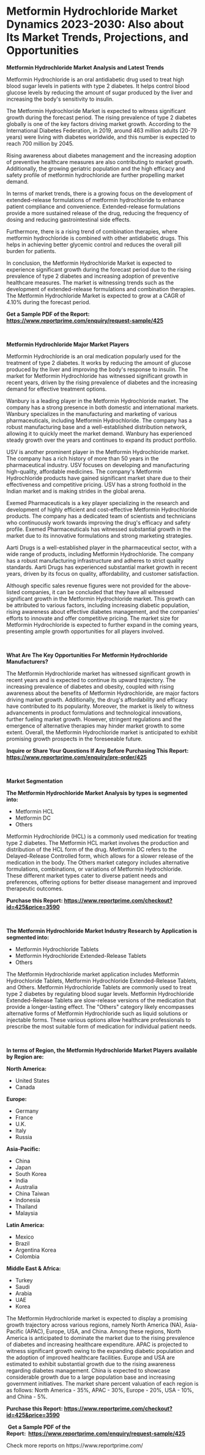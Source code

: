 <p><h1>Metformin Hydrochloride Market Dynamics 2023-2030: Also about Its Market Trends, Projections, and Opportunities</h1></p><p><strong>Metformin Hydrochloride Market Analysis and Latest Trends</strong></p>
<p><p>Metformin Hydrochloride is an oral antidiabetic drug used to treat high blood sugar levels in patients with type 2 diabetes. It helps control blood glucose levels by reducing the amount of sugar produced by the liver and increasing the body's sensitivity to insulin.</p><p>The Metformin Hydrochloride Market is expected to witness significant growth during the forecast period. The rising prevalence of type 2 diabetes globally is one of the key factors driving market growth. According to the International Diabetes Federation, in 2019, around 463 million adults (20-79 years) were living with diabetes worldwide, and this number is expected to reach 700 million by 2045.</p><p>Rising awareness about diabetes management and the increasing adoption of preventive healthcare measures are also contributing to market growth. Additionally, the growing geriatric population and the high efficacy and safety profile of metformin hydrochloride are further propelling market demand.</p><p>In terms of market trends, there is a growing focus on the development of extended-release formulations of metformin hydrochloride to enhance patient compliance and convenience. Extended-release formulations provide a more sustained release of the drug, reducing the frequency of dosing and reducing gastrointestinal side effects.</p><p>Furthermore, there is a rising trend of combination therapies, where metformin hydrochloride is combined with other antidiabetic drugs. This helps in achieving better glycemic control and reduces the overall pill burden for patients.</p><p>In conclusion, the Metformin Hydrochloride Market is expected to experience significant growth during the forecast period due to the rising prevalence of type 2 diabetes and increasing adoption of preventive healthcare measures. The market is witnessing trends such as the development of extended-release formulations and combination therapies. The Metformin Hydrochloride Market is expected to grow at a CAGR of 4.10% during the forecast period.</p></p>
<p><strong>Get a Sample PDF of the Report:&nbsp; <a href="https://www.reportprime.com/enquiry/request-sample/425">https://www.reportprime.com/enquiry/request-sample/425</a></strong></p>
<p>&nbsp;</p>
<p><strong>Metformin Hydrochloride Major Market Players</strong></p>
<p><p>Metformin Hydrochloride is an oral medication popularly used for the treatment of type 2 diabetes. It works by reducing the amount of glucose produced by the liver and improving the body's response to insulin. The market for Metformin Hydrochloride has witnessed significant growth in recent years, driven by the rising prevalence of diabetes and the increasing demand for effective treatment options.</p><p>Wanbury is a leading player in the Metformin Hydrochloride market. The company has a strong presence in both domestic and international markets. Wanbury specializes in the manufacturing and marketing of various pharmaceuticals, including Metformin Hydrochloride. The company has a robust manufacturing base and a well-established distribution network, allowing it to quickly meet the market demand. Wanbury has experienced steady growth over the years and continues to expand its product portfolio.</p><p>USV is another prominent player in the Metformin Hydrochloride market. The company has a rich history of more than 50 years in the pharmaceutical industry. USV focuses on developing and manufacturing high-quality, affordable medicines. The company's Metformin Hydrochloride products have gained significant market share due to their effectiveness and competitive pricing. USV has a strong foothold in the Indian market and is making strides in the global arena.</p><p>Exemed Pharmaceuticals is a key player specializing in the research and development of highly efficient and cost-effective Metformin Hydrochloride products. The company has a dedicated team of scientists and technicians who continuously work towards improving the drug's efficacy and safety profile. Exemed Pharmaceuticals has witnessed substantial growth in the market due to its innovative formulations and strong marketing strategies.</p><p>Aarti Drugs is a well-established player in the pharmaceutical sector, with a wide range of products, including Metformin Hydrochloride. The company has a robust manufacturing infrastructure and adheres to strict quality standards. Aarti Drugs has experienced substantial market growth in recent years, driven by its focus on quality, affordability, and customer satisfaction.</p><p>Although specific sales revenue figures were not provided for the above-listed companies, it can be concluded that they have all witnessed significant growth in the Metformin Hydrochloride market. This growth can be attributed to various factors, including increasing diabetic population, rising awareness about effective diabetes management, and the companies' efforts to innovate and offer competitive pricing. The market size for Metformin Hydrochloride is expected to further expand in the coming years, presenting ample growth opportunities for all players involved.</p></p>
<p>&nbsp;</p>
<p><strong>What Are The Key Opportunities For Metformin Hydrochloride Manufacturers?</strong></p>
<p><p>The Metformin Hydrochloride market has witnessed significant growth in recent years and is expected to continue its upward trajectory. The increasing prevalence of diabetes and obesity, coupled with rising awareness about the benefits of Metformin Hydrochloride, are major factors driving market growth. Additionally, the drug's affordability and efficacy have contributed to its popularity. Moreover, the market is likely to witness advancements in product formulations and technological innovations, further fueling market growth. However, stringent regulations and the emergence of alternative therapies may hinder market growth to some extent. Overall, the Metformin Hydrochloride market is anticipated to exhibit promising growth prospects in the foreseeable future.</p></p>
<p><strong>Inquire or Share Your Questions If Any Before Purchasing This Report: <a href="https://www.reportprime.com/enquiry/pre-order/425">https://www.reportprime.com/enquiry/pre-order/425</a></strong></p>
<p>&nbsp;</p>
<p><strong>Market Segmentation</strong></p>
<p><strong>The Metformin Hydrochloride Market Analysis by types is segmented into:</strong></p>
<p><ul><li>Metformin HCL</li><li>Metformin DC</li><li>Others</li></ul></p>
<p><p>Metformin Hydrochloride (HCL) is a commonly used medication for treating type 2 diabetes. The Metformin HCL market involves the production and distribution of the HCL form of the drug. Metformin DC refers to the Delayed-Release Controlled form, which allows for a slower release of the medication in the body. The Others market category includes alternative formulations, combinations, or variations of Metformin Hydrochloride. These different market types cater to diverse patient needs and preferences, offering options for better disease management and improved therapeutic outcomes.</p></p>
<p><strong>Purchase this Report:&nbsp;<a href="https://www.reportprime.com/checkout?id=425&price=3590">https://www.reportprime.com/checkout?id=425&price=3590</a></strong></p>
<p>&nbsp;</p>
<p><strong>The Metformin Hydrochloride Market Industry Research by Application is segmented into:</strong></p>
<p><ul><li>Metformin Hydrochloride Tablets</li><li>Metformin Hydrochloride Extended-Release Tablets</li><li>Others</li></ul></p>
<p><p>The Metformin Hydrochloride market application includes Metformin Hydrochloride Tablets, Metformin Hydrochloride Extended-Release Tablets, and Others. Metformin Hydrochloride Tablets are commonly used to treat type 2 diabetes by regulating blood sugar levels. Metformin Hydrochloride Extended-Release Tablets are slow-release versions of the medication that provide a longer-lasting effect. The "Others" category likely encompasses alternative forms of Metformin Hydrochloride such as liquid solutions or injectable forms. These various options allow healthcare professionals to prescribe the most suitable form of medication for individual patient needs.</p></p>
<p>&nbsp;</p>
<p><strong>In terms of Region, the Metformin Hydrochloride Market Players available by Region are:</strong></p>
<p>
    <p> <strong> North America: </strong>
        <ul>
            <li>United States</li>
            <li>Canada</li>
        </ul>
        </p> 
    <p> <strong> Europe: </strong>
        <ul>
            <li>Germany</li>
            <li>France</li>
            <li>U.K.</li>
            <li>Italy</li>
            <li>Russia</li>
        </ul>
        </p> 
    <p> <strong> Asia-Pacific: </strong>
        <ul>
            <li>China</li>
            <li>Japan</li>
            <li>South Korea</li>
            <li>India</li>
            <li>Australia</li>
            <li>China Taiwan</li>
            <li>Indonesia</li>
            <li>Thailand</li>
            <li>Malaysia</li>
        </ul>
        </p> 
    <p> <strong> Latin America: </strong>
        <ul>
            <li>Mexico</li>
            <li>Brazil</li>
            <li>Argentina Korea</li>
            <li>Colombia</li>
        </ul>
        </p> 
    <p> <strong> Middle East & Africa: </strong>
        <ul>
            <li>Turkey</li>
            <li>Saudi</li>
            <li>Arabia</li>
            <li>UAE</li>
            <li>Korea</li>
        </ul>
    </p>
    </p>
<p><p>The Metformin Hydrochloride market is expected to display a promising growth trajectory across various regions, namely North America (NA), Asia-Pacific (APAC), Europe, USA, and China. Among these regions, North America is anticipated to dominate the market due to the rising prevalence of diabetes and increasing healthcare expenditure. APAC is projected to witness significant growth owing to the expanding diabetic population and the adoption of improved healthcare facilities. Europe and USA are estimated to exhibit substantial growth due to the rising awareness regarding diabetes management. China is expected to showcase considerable growth due to a large population base and increasing government initiatives. The market share percent valuation of each region is as follows: North America - 35%, APAC - 30%, Europe - 20%, USA - 10%, and China - 5%.</p></p>
<p><strong>Purchase this Report: <a href="https://www.reportprime.com/checkout?id=425&price=3590">https://www.reportprime.com/checkout?id=425&price=3590</a></strong></p>
<p>&nbsp;<strong>Get a Sample PDF of the Report:&nbsp;&nbsp;<a href="https://www.reportprime.com/enquiry/request-sample/425">https://www.reportprime.com/enquiry/request-sample/425</a></strong></p>
<p><strong></strong></p>
<p>Check more reports on https://www.reportprime.com/</p>